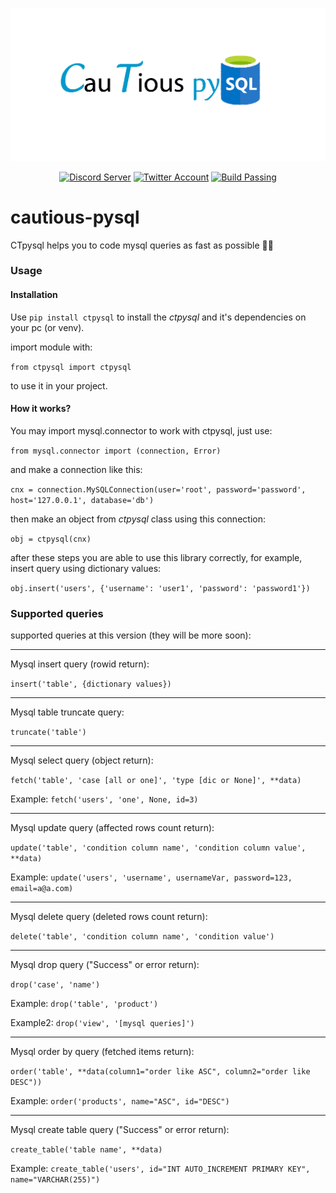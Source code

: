 <div align=center>

  ![ctpysql](https://github.com/MahyarNV/cautious-pysql/blob/e740034826c6fa2ec46b61e9c67d1011e31c38b3/media/ctpysql.png)

</div>
<div align="center">
<a href="https://discord.com/invite/aHXATxBuAh"><img src='https://img.shields.io/badge/Discord-Server-868fff?logo=discord' alt='Discord Server' /></a>
<a href="https://twitter.com/CautiousNV"><img src='https://img.shields.io/badge/Twitter-Account-blue?logo=twitter' alt='Twitter Account' /></a>
<a href="https://github.com/MahyarNV/cautious-pysql"><img src='https://img.shields.io/badge/Build-Passing-success' alt='Build Passing' /></a>
</div>

# cautious-pysql
CTpysql helps you to code mysql queries as fast as possible 🚄🔥

### Usage
#### Installation
Use `pip install ctpysql` to install the *ctpysql* and it's dependencies on your pc (or venv).

import module with:

`from ctpysql import ctpysql`

to use it in your project.
#### How it works?
You may import mysql.connector to work with ctpysql, just use:

`from mysql.connector import (connection, Error)`

and make a connection like this:

`cnx = connection.MySQLConnection(user='root', password='password', host='127.0.0.1', database='db')`

then make an object from *ctpysql* class using this connection:

`obj = ctpysql(cnx)`

after these steps you are able to use this library correctly, for example, insert query using dictionary values:

`obj.insert('users', {'username': 'user1', 'password': 'password1'})`

### Supported queries
supported queries at this version (they will be more soon):
<hr>
Mysql insert query (rowid return):

`insert('table', {dictionary values})`
<hr>
Mysql table truncate query:

`truncate('table')`
<hr>
Mysql select query (object return):

`fetch('table', 'case [all or one]', 'type [dic or None]', **data)`

Example:
```fetch('users', 'one', None, id=3)```
<hr>
Mysql update query (affected rows count return):

`update('table', 'condition column name', 'condition column value', **data)`

Example:
```update('users', 'username', usernameVar, password=123, email=a@a.com)```
<hr>
Mysql delete query (deleted rows count return):

`delete('table', 'condition column name', 'condition value')`
<hr>
Mysql drop query ("Success" or error return):

`drop('case', 'name')`

Example:
```drop('table', 'product')```

Example2:
```drop('view', '[mysql queries]')```
<hr>
Mysql order by query (fetched items return):

`order('table', **data(column1="order like ASC", column2="order like DESC"))`

Example:
```order('products', name="ASC", id="DESC")```
<hr>
Mysql create table query ("Success" or error return):

`create_table('table name', **data)`

Example:
```create_table('users', id="INT AUTO_INCREMENT PRIMARY KEY", name="VARCHAR(255)")```

